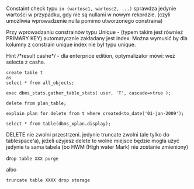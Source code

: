 Constaint check typu `in (wartosc1, wartosc2, ...)` sprawdza jedynie wartości w przypadku, gdy nie są nullami w nowym rekordzie. (czyli umożliwia wprowadzenie nulla pomimo utworzonego constraina)  

Przy wprowadzaniu constrainów typu Unique - \(typem takim jest również PRIMARY KEY\) automatycznie zakładany jest index. Można wymusić by dla kolumny z constrain unique index nie był typu unique.

Hint /\*result cashe\*/ - dla enterprice edition, optymalizator mówi: weź selecta z casha.

```
create table t
as
select * from all_objects;
```

```
exec dbms_stats.gather_table_stats( user, 'T', cascade=>true );
```

```
delete from plan_table;
```

```
explain plan for delete from t where created<to_date('01-jan-2009');
```

```
select * from table(dbms_xplan.display);
```

DELETE nie zwolni przestrzeni. jedynie truncate zwolni \(ale tylko do tablespace'a\), jeżeli użyjesz delete to wolne miejsce będzie mogła użyć jedynie ta sama tabela \(bo HWM \(High water Mark\) nie zostanie zmieniony\)  


dr`op table XXX purge`

albo

`truncate table XXXX drop storage`

